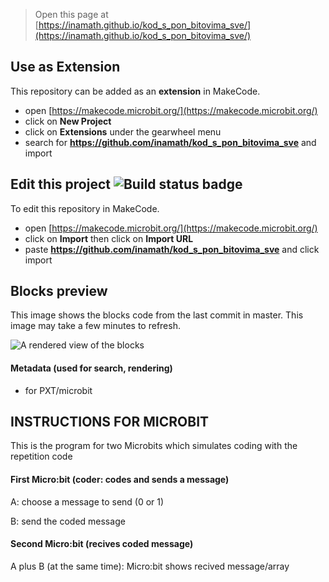 
> Open this page at [https://inamath.github.io/kod_s_pon_bitovima_sve/](https://inamath.github.io/kod_s_pon_bitovima_sve/)

## Use as Extension

This repository can be added as an **extension** in MakeCode.

* open [https://makecode.microbit.org/](https://makecode.microbit.org/)
* click on **New Project**
* click on **Extensions** under the gearwheel menu
* search for **https://github.com/inamath/kod_s_pon_bitovima_sve** and import

## Edit this project ![Build status badge](https://github.com/inamath/kod_s_pon_bitovima_sve/workflows/MakeCode/badge.svg)

To edit this repository in MakeCode.

* open [https://makecode.microbit.org/](https://makecode.microbit.org/)
* click on **Import** then click on **Import URL**
* paste **https://github.com/inamath/kod_s_pon_bitovima_sve** and click import

## Blocks preview

This image shows the blocks code from the last commit in master.
This image may take a few minutes to refresh.

![A rendered view of the blocks](https://github.com/inamath/kod_s_pon_bitovima_sve/raw/master/.github/makecode/blocks.png)

#### Metadata (used for search, rendering)

* for PXT/microbit
<script src="https://makecode.com/gh-pages-embed.js"></script><script>makeCodeRender("{{ site.makecode.home_url }}", "{{ site.github.owner_name }}/{{ site.github.repository_name }}");</script>


## INSTRUCTIONS FOR MICROBIT

This is the program for two Microbits which simulates coding with the repetition code


#### First Micro:bit (coder: codes and sends a message)

 A: choose a message to send (0 or 1)
 
 B:	send the coded message


#### Second	Micro:bit (recives coded message) 

 A plus B (at the same time): Micro:bit shows recived message/array

